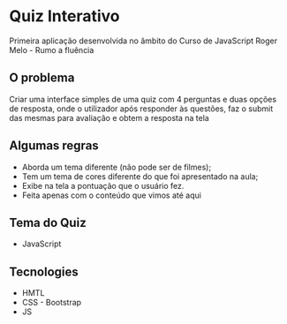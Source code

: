 # Quiz Interativo

Primeira aplicação desenvolvida no âmbito do Curso de JavaScript Roger Melo - Rumo a fluência

## O problema
Criar uma interface simples de uma quiz com 4 perguntas e duas opções de resposta, onde o utilizador após responder às questões, faz o submit das mesmas para avaliação e obtem a resposta na tela

## Algumas regras
 - Aborda um tema diferente (não pode ser de filmes);
 - Tem um tema de cores diferente do que foi apresentado na aula;
 - Exibe na tela a pontuação que o usuário fez.
 - Feita apenas com o conteúdo que vimos até aqui

## Tema do Quiz 
 - JavaScript

## Tecnologies
 - HMTL
 - CSS - Bootstrap
 - JS

